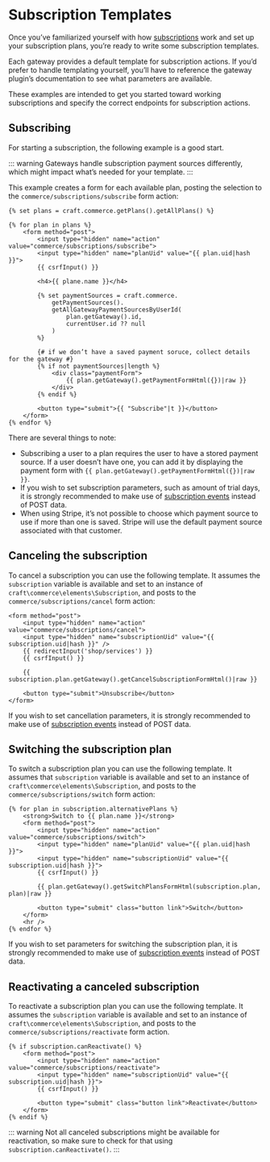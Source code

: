 # Subscription Templates

Once you’ve familiarized yourself with how [subscriptions](subscriptions.md) work and set up your subscription plans, you’re ready to write some subscription templates.

Each gateway provides a default template for subscription actions. If you’d prefer to handle templating yourself, you’ll have to reference the gateway plugin’s documentation to see what parameters are available.

These examples are intended to get you started toward working subscriptions and specify the correct endpoints for subscription actions.

## Subscribing

For starting a subscription, the following example is a good start.

::: warning
Gateways handle subscription payment sources differently, which might impact what’s needed for your template.
:::

This example creates a form for each available plan, posting the selection to the `commerce/subscriptions/subscribe` form action:

```twig
{% set plans = craft.commerce.getPlans().getAllPlans() %}

{% for plan in plans %}
    <form method="post">
        <input type="hidden" name="action" value="commerce/subscriptions/subscribe">
        <input type="hidden" name="planUid" value="{{ plan.uid|hash }}">
        {{ csrfInput() }}

        <h4>{{ plane.name }}</h4>

        {% set paymentSources = craft.commerce.
            getPaymentSources().
            getAllGatewayPaymentSourcesByUserId(
                plan.getGateway().id,
                currentUser.id ?? null
            )
        %}

        {# if we don’t have a saved payment soruce, collect details for the gateway #}
        {% if not paymentSources|length %}
            <div class="paymentForm">
                {{ plan.getGateway().getPaymentFormHtml({})|raw }}
            </div>
        {% endif %}

        <button type="submit">{{ "Subscribe"|t }}</button>
    </form>
{% endfor %}
```

There are several things to note:

- Subscribing a user to a plan requires the user to have a stored payment source. If a user doesn’t have one, you can add it by displaying the payment form with `{{ plan.getGateway().getPaymentFormHtml({})|raw }}`.
- If you wish to set subscription parameters, such as amount of trial days, it is strongly recommended to make use of [subscription events](events.md#beforecreatesubscription) instead of POST data.
- When using Stripe, it’s not possible to choose which payment source to use if more than one is saved. Stripe will use the default payment source associated with that customer.

## Canceling the subscription

To cancel a subscription you can use the following template. It assumes the `subscription` variable is available and set to an instance of `craft\commerce\elements\Subscription`, and posts to the `commerce/subscriptions/cancel` form action:

```twig
<form method="post">
    <input type="hidden" name="action" value="commerce/subscriptions/cancel">
    <input type="hidden" name="subscriptionUid" value="{{ subscription.uid|hash }}" />
    {{ redirectInput('shop/services') }}
    {{ csrfInput() }}

    {{ subscription.plan.getGateway().getCancelSubscriptionFormHtml()|raw }}

    <button type="submit">Unsubscribe</button>
</form>
```

If you wish to set cancellation parameters, it is strongly recommended to make use of [subscription events](events.md#beforecancelsubscription) instead of POST data.

## Switching the subscription plan

To switch a subscription plan you can use the following template. It assumes that `subscription` variable is available and set to an instance of `craft\commerce\elements\Subscription`, and posts to the `commerce/subscriptions/switch` form action:

```twig
{% for plan in subscription.alternativePlans %}
    <strong>Switch to {{ plan.name }}</strong>
    <form method="post">
        <input type="hidden" name="action" value="commerce/subscriptions/switch">
        <input type="hidden" name="planUid" value="{{ plan.uid|hash }}">
        <input type="hidden" name="subscriptionUid" value="{{ subscription.uid|hash }}">
        {{ csrfInput() }}

        {{ plan.getGateway().getSwitchPlansFormHtml(subscription.plan, plan)|raw }}

        <button type="submit" class="button link">Switch</button>
    </form>
    <hr />
{% endfor %}
```

If you wish to set parameters for switching the subscription plan, it is strongly recommended to make use of [subscription events](events.md#beforeswitchsubscriptionplan) instead of POST data.

## Reactivating a canceled subscription

To reactivate a subscription plan you can use the following template. It assumes the `subscription` variable is available and set to an instance of `craft\commerce\elements\Subscription`, and posts to the `commerce/subscriptions/reactivate` form action.

```twig
{% if subscription.canReactivate() %}
    <form method="post">
        <input type="hidden" name="action" value="commerce/subscriptions/reactivate">
        <input type="hidden" name="subscriptionUid" value="{{ subscription.uid|hash }}">
        {{ csrfInput() }}

        <button type="submit" class="button link">Reactivate</button>
    </form>
{% endif %}
```

::: warning
Not all canceled subscriptions might be available for reactivation, so make sure to check for that using `subscription.canReactivate()`.
:::
